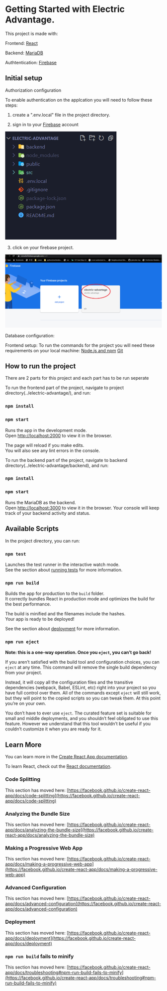# Getting Started with Electric Advantage.

This project is made with:

 Frontend: [React](https://reactjs.org/)

 Backend: [MariaDB](https://mariadb.org/)
 
 Authtentication: [Firebase](https://firebase.google.com/)



## Initial setup

Authorization configuration

To enable authentication on the applcation you will need to follow these steps:

1. create a ".env.local" file in the project directory.

2. sign in to your [Firebase](https://firebase.google.com/) account

![directory](./src/images/directory.png?raw=true "Optional Title")

        
3. click on your firebase project.

![console](./src/images/console.png?raw=true "Optional Title")



Database configuration:

Frontend setup:
    To run the commands for the project you will need these requirements on your local machine:
        [Node.js and npm](https://www.npmjs.com/get-npm)
        [Git](https://git-scm.com/book/en/v2/Getting-Started-Installing-Git)

## How to run the project

There are 2 parts for this project and each part has to be run seperate

To run the frontend part of the project, 
navigate to project directory(../electric-advantage/), and run:

### `npm install`
### `npm start`

Runs the app in the development mode.\
Open [http://localhost:2000](http://localhost:2000) to view it in the browser.

The page will reload if you make edits.\
You will also see any lint errors in the console.

To run the backend part of the project, 
navigate to backend directory(../electric-advantage/backend), and run:

### `npm install`
### `npm start`

Runs the MariaDB as the backend.\
Open [http://localhost:3000](http://localhost:3000) to view it in the browser.
Your console will keep track of your backend activity and status.

## Available Scripts

In the project directory, you can run:

### `npm test`

Launches the test runner in the interactive watch mode.\
See the section about [running tests](https://facebook.github.io/create-react-app/docs/running-tests) for more information.

### `npm run build`

Builds the app for production to the `build` folder.\
It correctly bundles React in production mode and optimizes the build for the best performance.

The build is minified and the filenames include the hashes.\
Your app is ready to be deployed!

See the section about [deployment](https://facebook.github.io/create-react-app/docs/deployment) for more information.

### `npm run eject`

**Note: this is a one-way operation. Once you `eject`, you can’t go back!**

If you aren’t satisfied with the build tool and configuration choices, you can `eject` at any time. This command will remove the single build dependency from your project.

Instead, it will copy all the configuration files and the transitive dependencies (webpack, Babel, ESLint, etc) right into your project so you have full control over them. All of the commands except `eject` will still work, but they will point to the copied scripts so you can tweak them. At this point you’re on your own.

You don’t have to ever use `eject`. The curated feature set is suitable for small and middle deployments, and you shouldn’t feel obligated to use this feature. However we understand that this tool wouldn’t be useful if you couldn’t customize it when you are ready for it.

## Learn More

You can learn more in the [Create React App documentation](https://facebook.github.io/create-react-app/docs/getting-started).

To learn React, check out the [React documentation](https://reactjs.org/).

### Code Splitting

This section has moved here: [https://facebook.github.io/create-react-app/docs/code-splitting](https://facebook.github.io/create-react-app/docs/code-splitting)

### Analyzing the Bundle Size

This section has moved here: [https://facebook.github.io/create-react-app/docs/analyzing-the-bundle-size](https://facebook.github.io/create-react-app/docs/analyzing-the-bundle-size)

### Making a Progressive Web App

This section has moved here: [https://facebook.github.io/create-react-app/docs/making-a-progressive-web-app](https://facebook.github.io/create-react-app/docs/making-a-progressive-web-app)

### Advanced Configuration

This section has moved here: [https://facebook.github.io/create-react-app/docs/advanced-configuration](https://facebook.github.io/create-react-app/docs/advanced-configuration)

### Deployment

This section has moved here: [https://facebook.github.io/create-react-app/docs/deployment](https://facebook.github.io/create-react-app/docs/deployment)

### `npm run build` fails to minify

This section has moved here: [https://facebook.github.io/create-react-app/docs/troubleshooting#npm-run-build-fails-to-minify](https://facebook.github.io/create-react-app/docs/troubleshooting#npm-run-build-fails-to-minify)
